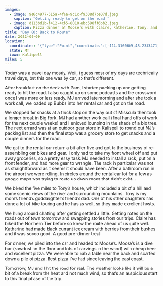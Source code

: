 ```yaml
---
images:
  - image: 9e6c4977-615a-4faa-9c1c-f9308d7ce07d.jpeg
    caption: "Getting ready to get on the road "
  - image: d113bd1b-f412-4cb5-8010-ebc598ff6bb2.jpeg
    caption: Pizza dinner at Moose’s with Claire, Katherine, Tony, and MJ
title: "Day 80: Back to Route"
date: 2022-08-09
location:
  coordinates: '{"type":"Point","coordinates":[-114.3160609,48.2383471]}'
  state: MT
  town: Kalispell
miles: 5
---
```

Today was a travel day mostly. Well, I guess most of my days are technically travel days, but this one was by car, so that’s different. 

After breakfast on the deck with Pam, I started packing up and getting ready to hit the road. I also caught up on some podcasts and the crossword once I was more or less ready. MJ arrived late morning and after she took a work call, we loaded up Bubba into her rental car and got on the road. 

We stopped for snacks at a truck stop on the way out of Missoula then took a longer break in Big Fork. MJ had another work call (final hand offs of work for the next couple weeks) and I enjoyed lounging in the shade of a big tree. The next errand was at an outdoor gear store in Kalispell to round out MJ’s packing list and then the final stop was a grocery store to get snacks and a couple dinners for the road. 

We got to the rental car return a bit after five and got to the business of re-assembling our bikes and gear. I only had to take my front wheel off and put away groceries, so a pretty easy task. MJ needed to install a rack, put on a front fender, and had more gear to wrangle. The rack in particular was not as straightforward as it seems it should have been. After a bathroom run in the airport we were rolling. In circles around the rental car lot for a few as google maps was trying to route us down roads that didn’t exist…

We biked the five miles to Tony’s house, which included a bit of a hill and some scenic views of the river and surrounding mountains. Tony is my mom’s friend’s goddaughter’s friend’s dad. One of his other daughters has done a lot of bike touring and he has as well, so they made excellent hosts. 

We hung around chatting after getting settled a little. Getting notes on the roads out of town tomorrow and swapping stories from our trips. Claire has biked the Northern Tier before so knew the route ahead of us quite well. Katherine had made black currant ice cream with berries from their bushes and it was soooo good. A good pre-dinner treat

For dinner, we piled into the car and headed to Moose’s. Moose’s is a dive bar (sawdust on the floor and lots of carvings in the wood) with cheap beer and excellent pizza. We were able to nab a table near the back and scarfed down a pile of pizza. Best pizza I’ve had since leaving the east coast. 

Tomorrow, MJ and I hit the road for real. The weather looks like it will be a bit of a break from the heat and not much wind, so that’s an auspicious start to this final phase of the trip. 